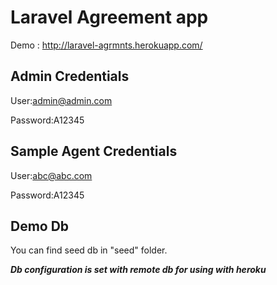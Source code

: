 # Laravel Agreement app
Demo : http://laravel-agrmnts.herokuapp.com/


Admin Credentials
------------------
User:admin@admin.com

Password:A12345


Sample Agent Credentials
------------------------
User:abc@abc.com

Password:A12345


Demo Db
------------------------------------
You can find seed db in "seed" folder.

**_Db configuration is set with remote db for using with heroku_**

